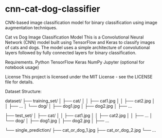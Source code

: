 # cnn-cat-dog-classifier
CNN-based image classification model for binary classification using image augmentation techniques.

Cat vs Dog Image Classification Model
This is a Convolutional Neural Network (CNN) model built using TensorFlow and Keras to classify images of cats and dogs. The model uses a simple architecture of convolutional layers followed by fully connected layers for binary classification.

Requirements.
Python 
TensorFlow 
Keras
NumPy
Jupyter (optional for notebook usage)

License
This project is licensed under the MIT License - see the LICENSE file for details.

Dataset Structure:

dataset/
├── training_set/
│   ├── cat/
│   │   ├── cat1.jpg
│   │   ├── cat2.jpg
│   │   ├── ...
│   └── dog/
│       ├── dog1.jpg
│       ├── dog2.jpg
│       ├── ...



├── test_set/
│   ├── cat/
│   │   ├── cat1.jpg
│   │   ├── cat2.jpg
│   │   ├── ...
│   └── dog/
│       ├── dog1.jpg
│       ├── dog2.jpg
│       ├── ...



└── single_prediction/
    ├── cat_or_dog_1.jpg
    ├── cat_or_dog_2.jpg
    └── ...

